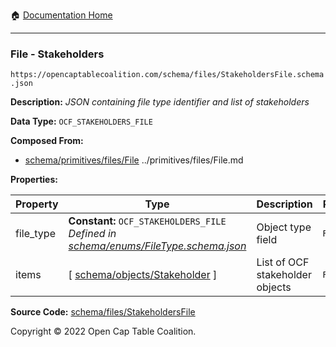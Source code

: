 :house: [Documentation Home](../../../README.md)

---

### File - Stakeholders

`https://opencaptablecoalition.com/schema/files/StakeholdersFile.schema.json`

**Description:** _JSON containing file type identifier and list of stakeholders_

**Data Type:** `OCF_STAKEHOLDERS_FILE`

**Composed From:**

- [schema/primitives/files/File](../primitives/files/File.md) ../primitives/files/File.md

**Properties:**

| Property  | Type                                                                                                             | Description                     | Required   |
| --------- | ---------------------------------------------------------------------------------------------------------------- | ------------------------------- | ---------- |
| file_type | **Constant:** `OCF_STAKEHOLDERS_FILE`</br>_Defined in [schema/enums/FileType.schema.json](../enums/FileType.md)_ | Object type field               | `REQUIRED` |
| items     | [ [schema/objects/Stakeholder](../objects/Stakeholder.md) ]                                                      | List of OCF stakeholder objects | `REQUIRED` |

**Source Code:** [schema/files/StakeholdersFile](../../../../schema/files/StakeholdersFile.schema.json)

Copyright © 2022 Open Cap Table Coalition.
